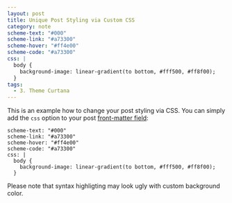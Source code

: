 ```yaml
---
layout: post
title: Unique Post Styling via Custom CSS
category: note
scheme-text: "#000"
scheme-link: "#a73300"
scheme-hover: "#ff4e00"
scheme-code: "#a73300"
css: |
  body {
    background-image: linear-gradient(to bottom, #fff500, #ff8f00);
  }
tags:
  - 3. Theme Curtana
---
```


This is an example how to change your post styling via CSS. You can simply add the `css` option to your post [front-matter field](http://jekyllrb.com/docs/frontmatter/):

```
scheme-text: "#000"
scheme-link: "#a73300"
scheme-hover: "#ff4e00"
scheme-code: "#a73300"
css: |
  body {
    background-image: linear-gradient(to bottom, #fff500, #ff8f00);
  }
```

Please note that syntax highligting may look ugly with custom background color.
